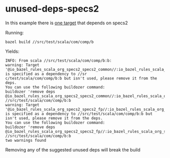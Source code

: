 # unused-deps-specs2

In this example there is [one target](src/test/scala/com/comp/b/BUILD.bazel) that depends on specs2

Running: 
```
bazel build //src/test/scala/com/comp/b
```
Yields:
```
INFO: From scala //src/test/scala/com/comp/b:b:
warning: Target '@io_bazel_rules_scala_org_specs2_specs2_common//:io_bazel_rules_scala_org_specs2_specs2_common' is specified as a dependency to //sr
c/test/scala/com/comp/b:b but isn't used, please remove it from the deps.
You can use the following buildozer command:
buildozer 'remove deps @io_bazel_rules_scala_org_specs2_specs2_common//:io_bazel_rules_scala_org_specs2_specs2_common' //src/test/scala/com/comp/b:b
warning: Target '@io_bazel_rules_scala_org_specs2_specs2_fp//:io_bazel_rules_scala_org_specs2_specs2_fp' is specified as a dependency to //src/test/scala/com/comp/b:b but isn't used, please remove it from the deps.
You can use the following buildozer command:
buildozer 'remove deps @io_bazel_rules_scala_org_specs2_specs2_fp//:io_bazel_rules_scala_org_specs2_specs2_fp' //src/test/scala/com/comp/b:b
two warnings found
```

Removing any of the suggested unused deps will break the build
